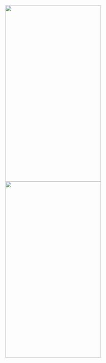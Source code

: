 

<img src="https://github.com/chattans/GetirClone/assets/79451609/d81a2672-36b5-4933-9931-9b8141f25c0b" width="300" height="550" />
<img src="https://github.com/chattans/GetirClone/assets/79451609/818e9abb-ff6e-4bb7-bfe1-02931d68ce7d" width="300" height="550" />
